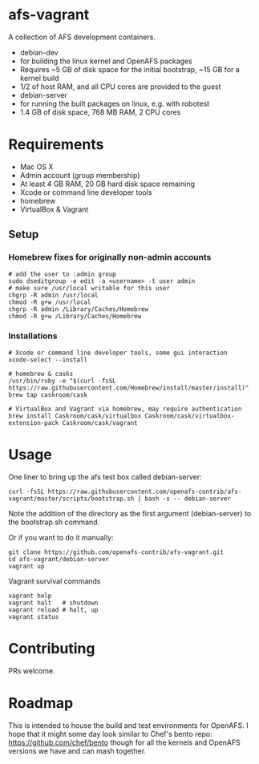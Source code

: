 # afs-vagrant
A collection of AFS development containers.
* debian-dev 
 * for building the linux kernel and OpenAFS packages
 * Requires ~5 GB of disk space for the initial bootstrap, ~15 GB for a kernel build
 * 1/2 of host RAM, and all CPU cores are provided to the guest
* debian-server
 * for running the built packages on linux, e.g. with robotest
 * 1.4 GB of disk space, 768 MB RAM, 2 CPU cores

# Requirements
* Mac OS X
 * Admin account (group membership)
* At least 4 GB RAM, 20 GB hard disk space remaining
* Xcode or command line developer tools
* homebrew
 * VirtualBox & Vagrant

## Setup
### Homebrew fixes for originally non-admin accounts
```
# add the user to :admin group
sudo dseditgroup -o edit -a <username> -t user admin
# make sure /usr/local writable for this user
chgrp -R admin /usr/local
chmod -R g+w /usr/local
chgrp -R admin /Library/Caches/Homebrew
chmod -R g+w /Library/Caches/Homebrew
```
### Installations
```
# Xcode or command line developer tools, some gui interaction
xcode-select --install

# homebrew & casks
/usr/bin/ruby -e "$(curl -fsSL https://raw.githubusercontent.com/Homebrew/install/master/install)"
brew tap caskroom/cask

# VirtualBox and Vagrant via homebrew, may require authentication
brew install Caskroom/cask/virtualbox Caskroom/cask/virtualbox-extension-pack Caskroom/cask/vagrant
```
# Usage
One liner to bring up the afs test box called debian-server:
```
curl -fsSL https://raw.githubusercontent.com/openafs-contrib/afs-vagrant/master/scripts/bootstrap.sh | bash -s -- debian-server
```
Note the addition of the directory as the first argument (debian-server) to the bootstrap.sh command.

Or if you want to do it manually:
```
git clone https://github.com/openafs-contrib/afs-vagrant.git
cd afs-vagrant/debian-server
vagrant up
```
Vagrant survival commands
```
vagrant help
vagrant halt   # shutdown
vagrant reload # halt, up
vagrant status
```
# Contributing
PRs welcome.

# Roadmap
This is intended to house the build and test environments for OpenAFS. I hope that
it might some day look similar to Chef's bento repo: https://github.com/chef/bento
though for all the kernels and OpenAFS versions we have and can mash together.
